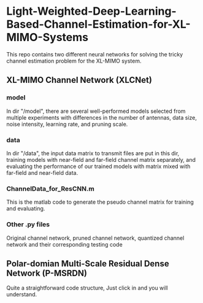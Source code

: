 # Light-Weighted-Deep-Learning-Based-Channel-Estimation-for-XL-MIMO-Systems
This repo contains two different neural networks for solving the tricky channel estimation problem for the XL-MIMO system.

## XL-MIMO Channel Network (XLCNet)
### model
In dir "/model", there are several well-performed models selected from multiple experiments with differences in the number of antennas, data size, noise intensity, learning rate, and pruning scale.

### data
In dir "/data", the input data matrix to transmit files are put in this dir, training models with near-field and far-field channel matrix separately, and evaluating the performance of our trained models with matrix mixed with far-field and near-field data.

### ChannelData_for_ResCNN.m
This is the matlab code to generate the pseudo channel matrix for training and evaluating.

### Other .py files
Original channel network, pruned channel network, quantized channel network and their corresponding testing code

## Polar-domian Multi-Scale Residual Dense Network (P-MSRDN)
Quite a straightforward code structure,
Just click in and you will understand.
